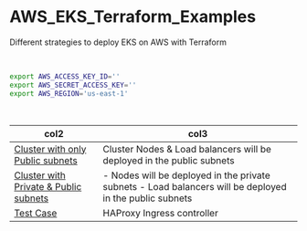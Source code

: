 # AWS_EKS_Terraform_Examples
Different strategies to deploy EKS on AWS with Terraform


<br>

```bash
export AWS_ACCESS_KEY_ID=''
export AWS_SECRET_ACCESS_KEY=''
export AWS_REGION='us-east-1'
```

<br>


| col2                                               | col3                                                         |
| -------------------------------------------------- | ------------------------------------------------------------ |
| [Cluster with only Public subnets](Example-1)      | Cluster Nodes & Load balancers will be deployed in the public subnets |
| [Cluster with Private & Public subnets](Example-2) | - Nodes will be deployed in the private subnets - Load balancers will be deployed in the public subnets |
| [Test Case](Test-Case)                             | HAProxy Ingress controller                                   |
